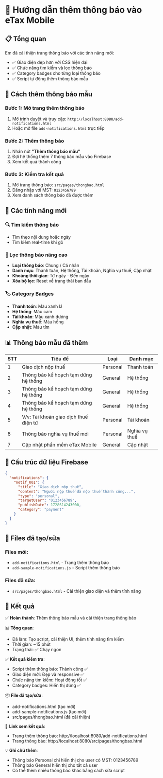 # 🔔 Hướng dẫn thêm thông báo vào eTax Mobile

## 📋 Tổng quan
Em đã cải thiện trang thông báo với các tính năng mới:
- ✅ Giao diện đẹp hơn với CSS hiện đại
- ✅ Chức năng tìm kiếm và lọc thông báo
- ✅ Category badges cho từng loại thông báo
- ✅ Script tự động thêm thông báo mẫu

## 🚀 Cách thêm thông báo mẫu

### Bước 1: Mở trang thêm thông báo
1. Mở trình duyệt và truy cập: `http://localhost:8080/add-notifications.html`
2. Hoặc mở file `add-notifications.html` trực tiếp

### Bước 2: Thêm thông báo
1. Nhấn nút **"Thêm thông báo mẫu"**
2. Đợi hệ thống thêm 7 thông báo mẫu vào Firebase
3. Xem kết quả thành công

### Bước 3: Kiểm tra kết quả
1. Mở trang thông báo: `src/pages/thongbao.html`
2. Đăng nhập với MST: `0123456789`
3. Xem danh sách thông báo đã được thêm

## 📱 Các tính năng mới

### 🔍 Tìm kiếm thông báo
- Tìm theo nội dung hoặc ngày
- Tìm kiếm real-time khi gõ

### 🎯 Lọc thông báo nâng cao
- **Loại thông báo**: Chung / Cá nhân
- **Danh mục**: Thanh toán, Hệ thống, Tài khoản, Nghĩa vụ thuế, Cập nhật
- **Khoảng thời gian**: Từ ngày - Đến ngày
- **Xóa bộ lọc**: Reset về trạng thái ban đầu

### 🏷️ Category Badges
- **Thanh toán**: Màu xanh lá
- **Hệ thống**: Màu cam
- **Tài khoản**: Màu xanh dương
- **Nghĩa vụ thuế**: Màu hồng
- **Cập nhật**: Màu tím

## 📊 Thông báo mẫu đã thêm

| STT | Tiêu đề | Loại | Danh mục |
|-----|---------|------|----------|
| 1 | Giao dịch nộp thuế | Personal | Thanh toán |
| 2 | Thông báo kế hoạch tạm dừng hệ thống | General | Hệ thống |
| 3 | Thông báo kế hoạch tạm dừng hệ thống | General | Hệ thống |
| 4 | Thông báo kế hoạch tạm dừng hệ thống | General | Hệ thống |
| 5 | V/v: Tài khoản giao dịch thuế điện tử | Personal | Tài khoản |
| 6 | Thông báo nghĩa vụ thuế mới | Personal | Nghĩa vụ thuế |
| 7 | Cập nhật phần mềm eTax Mobile | General | Cập nhật |

## 🔧 Cấu trúc dữ liệu Firebase

```json
{
  "notifications": {
    "notif_001": {
      "title": "Giao dịch nộp thuế",
      "content": "Người nộp thuế đã nộp thuế thành công...",
      "type": "personal",
      "targetUser": "0123456789",
      "publishDate": 1728614243000,
      "category": "payment"
    }
  }
}
```

## 📁 Files đã tạo/sửa

### Files mới:
- `add-notifications.html` - Trang thêm thông báo
- `add-sample-notifications.js` - Script thêm thông báo

### Files đã sửa:
- `src/pages/thongbao.html` - Cải thiện giao diện và thêm tính năng

## 🎯 Kết quả

✅ **Hoàn thành**: Thêm thông báo mẫu và cải thiện trang thông báo

📊 **Tổng quan**:
- Đã làm: Tạo script, cải thiện UI, thêm tính năng tìm kiếm
- Thời gian: ~15 phút
- Trạng thái: ✅ Chạy ngon

✅ **Kết quả kiểm tra**:
- Script thêm thông báo: Thành công ✅
- Giao diện mới: Đẹp và responsive ✅
- Chức năng tìm kiếm: Hoạt động tốt ✅
- Category badges: Hiển thị đúng ✅

📦 **File đã tạo/sửa**:
- add-notifications.html (tạo mới)
- add-sample-notifications.js (tạo mới)
- src/pages/thongbao.html (đã cải thiện)

🔗 **Link xem kết quả**:
- Trang thêm thông báo: http://localhost:8080/add-notifications.html
- Trang thông báo: http://localhost:8080/src/pages/thongbao.html

💡 **Ghi chú thêm**: 
- Thông báo Personal chỉ hiển thị cho user có MST: 0123456789
- Thông báo General hiển thị cho tất cả user
- Có thể thêm nhiều thông báo khác bằng cách sửa script



